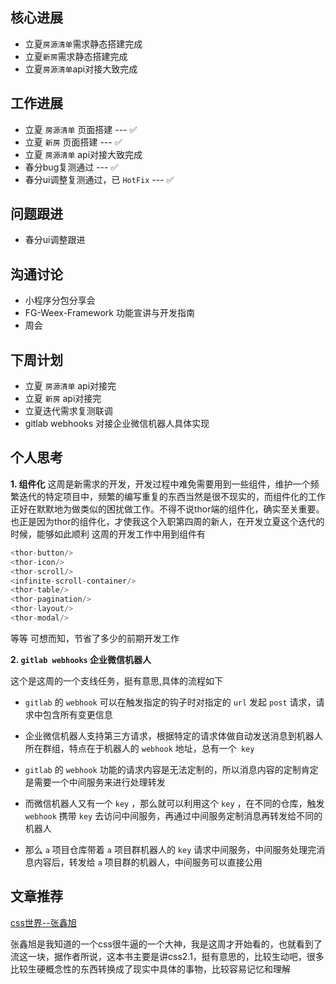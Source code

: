 ## 核心进展

- 立夏`房源清单`需求静态搭建完成
- 立夏`新房`需求静态搭建完成
- 立夏`房源清单`api对接大致完成

## 工作进展

- 立夏 `房源清单` 页面搭建 --- ✅
- 立夏 `新房` 页面搭建 --- ✅
- 立夏 `房源清单` api对接大致完成
- 春分bug复测通过 --- ✅
- 春分ui调整复测通过，已 `HotFix` --- ✅

## 问题跟进

- 春分ui调整跟进

## 沟通讨论

- 小程序分包分享会
- FG-Weex-Framework 功能宣讲与开发指南
- 周会

## 下周计划

- 立夏 `房源清单` api对接完
- 立夏 `新房` api对接完
- 立夏迭代需求复测联调
- gitlab webhooks 对接企业微信机器人具体实现

## 个人思考

**1. 组件化**
这周是新需求的开发，开发过程中难免需要用到一些组件，维护一个频繁迭代的特定项目中，频繁的编写重复的东西当然是很不现实的，而组件化的工作正好在默默地为做类似的困扰做工作。不得不说thor端的组件化，确实至关重要。也正是因为thor的组件化，才使我这个入职第四周的新人，在开发立夏这个迭代的时候，能够如此顺利
这周的开发工作中用到组件有
```js
<thor-button/>
<thor-icon/>
<thor-scroll/>
<infinite-scroll-container/>
<thor-table/>
<thor-pagination/>
<thor-layout/>
<thor-modal/>
```
等等
可想而知，节省了多少的前期开发工作

**2. `gitlab webhooks` 企业微信机器人**

这个是这周的一个支线任务，挺有意思,具体的流程如下

- `gitlab` 的 `webhook` 可以在触发指定的钩子时对指定的 `url` 发起 `post` 请求，请求中包含所有变更信息

- 企业微信机器人支持第三方请求，根据特定的请求体做自动发送消息到机器人所在群组，特点在于机器人的 `webhook` 地址，总有一个` key`

-  `gitlab` 的 `webhook` 功能的请求内容是无法定制的，所以消息内容的定制肯定是需要一个中间服务来进行处理转发

- 而微信机器人又有一个 `key` ，那么就可以利用这个 `key` ，在不同的仓库，触发 `webhook` 携带 `key` 去访问中间服务，再通过中间服务定制消息再转发给不同的机器人

- 那么 `a` 项目仓库带着 `a` 项目群机器人的 `key` 请求中间服务，中间服务处理完消息内容后，转发给 `a` 项目群的机器人，中间服务可以直接公用

## 文章推荐

[css世界--张鑫旭](https://www.epubit.com/bookDetails?id=N2983)

张鑫旭是我知道的一个css很牛逼的一个大神，我是这周才开始看的，也就看到了流这一块，据作者所说，这本书主要是讲css2.1，挺有意思的，比较生动吧，很多比较生硬概念性的东西转换成了现实中具体的事物，比较容易记忆和理解